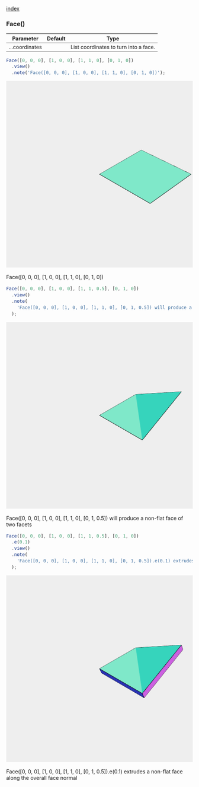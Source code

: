 [index](../../nb/api/index.md)
### Face()
Parameter|Default|Type
---|---|---
|...coordinates||List coordinates to turn into a face.

```JavaScript
Face([0, 0, 0], [1, 0, 0], [1, 1, 0], [0, 1, 0])
  .view()
  .note('Face([0, 0, 0], [1, 0, 0], [1, 1, 0], [0, 1, 0])');
```

![Image](Face.md.0.png)

Face([0, 0, 0], [1, 0, 0], [1, 1, 0], [0, 1, 0])

```JavaScript
Face([0, 0, 0], [1, 0, 0], [1, 1, 0.5], [0, 1, 0])
  .view()
  .note(
    'Face([0, 0, 0], [1, 0, 0], [1, 1, 0], [0, 1, 0.5]) will produce a non-flat face of two facets'
  );
```

![Image](Face.md.1.png)

Face([0, 0, 0], [1, 0, 0], [1, 1, 0], [0, 1, 0.5]) will produce a non-flat face of two facets

```JavaScript
Face([0, 0, 0], [1, 0, 0], [1, 1, 0.5], [0, 1, 0])
  .e(0.1)
  .view()
  .note(
    'Face([0, 0, 0], [1, 0, 0], [1, 1, 0], [0, 1, 0.5]).e(0.1) extrudes a non-flat face along the overall face normal'
  );
```

![Image](Face.md.2.png)

Face([0, 0, 0], [1, 0, 0], [1, 1, 0], [0, 1, 0.5]).e(0.1) extrudes a non-flat face along the overall face normal
